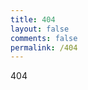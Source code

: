 ```yaml
---
title: 404
layout: false
comments: false
permalink: /404
---
```


<!doctype thme>
<html lang="en">
<head>
  <meta charset="UTF-8">
  <meta name="viewport" content="width=device-width, initial-scale=1.0">
  <title>Document</title>
</head>
<body>
  <div>
  404
  </div>
</body>
</html>
